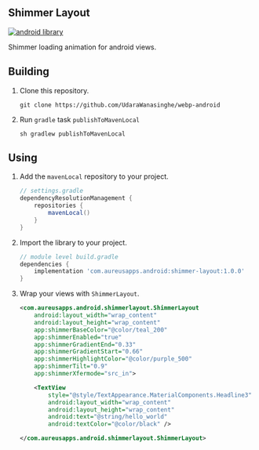 ## Shimmer Layout

[![android library](https://img.shields.io/badge/version-v1.0.0-orange)](https://github.com/UdaraWanasinghe/shimmer-layout)

Shimmer loading animation for android views.

## Building

1. Clone this repository.
    ```shell
    git clone https://github.com/UdaraWanasinghe/webp-android
    ```
2. Run `gradle` task `publishToMavenLocal`
    ```shell
    sh gradlew publishToMavenLocal
    ```

## Using

1. Add the `mavenLocal` repository to your project.
    ```groovy
    // settings.gradle
    dependencyResolutionManagement {
        repositories {
            mavenLocal()
        }
    }
    ```
2. Import the library to your project.
    ```groovy
    // module level build.gradle
    dependencies {
        implementation 'com.aureusapps.android:shimmer-layout:1.0.0'
    }
    ```
3. Wrap your views with `ShimmerLayout`.
    ```xml
    <com.aureusapps.android.shimmerlayout.ShimmerLayout
        android:layout_width="wrap_content"
        android:layout_height="wrap_content"
        app:shimmerBaseColor="@color/teal_200"
        app:shimmerEnabled="true"
        app:shimmerGradientEnd="0.33"
        app:shimmerGradientStart="0.66"
        app:shimmerHighlightColor="@color/purple_500"
        app:shimmerTilt="0.9"
        app:shimmerXfermode="src_in">

        <TextView
            style="@style/TextAppearance.MaterialComponents.Headline3"
            android:layout_width="wrap_content"
            android:layout_height="wrap_content"
            android:text="@string/hello_world"
            android:textColor="@color/black" />

    </com.aureusapps.android.shimmerlayout.ShimmerLayout>
   ```